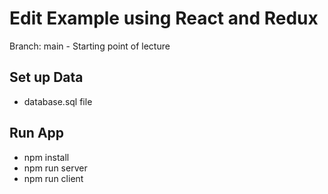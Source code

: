 # Edit Example using React and Redux

Branch: main - Starting point of lecture

## Set up Data

- database.sql file

## Run App

- npm install
- npm run server
- npm run client

